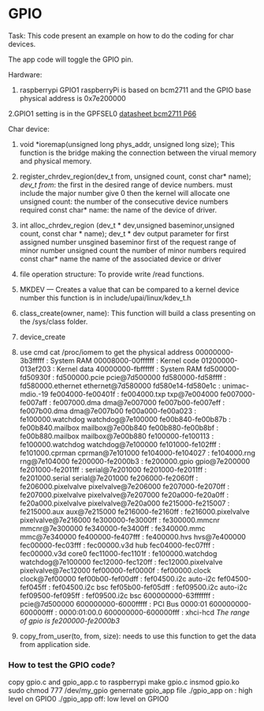 # GPIO
Task:
This code present an example on how to do the coding for char devices.

The app code will toggle the GPIO pin.

Hardware:
1. raspberrypi GPIO1
raspberryPi is based on bcm2711 and the GPIO base physical address is 0x7e200000

2.GPIO1 setting is in the GPFSEL0 [datasheet bcm2711 P66](../../../bcm2711-peripherals.pdf)   





Char device:
1. void *ioremap(unsigned long phys_addr, unsigned long size);
   This function is the bridge making the connection between the virual memory and physical memory.
2. register_chrdev_region(dev_t from, unsigned count, const char* name);
   *dev_t from*: 
        the first in the desired range of device numbers. must include the major number give 0 then the kernel will allocate one
   unsigned count:
        the number of the consecutive device numbers required
    const char* name:
        the name of the device of driver.
3. int alloc_chrdev_region (dev_t * dev,unsigned baseminor,unsigned count,
 	const char * name);
    dev_t * dev
        output parameter for first assigned number
    unsgined baseminor
        first of the request range of minor number
    unsigned count
        the number of minor numbers required
    const char* name
        the name of the associated device or driver
4. file operation structure: 
   To provide write /read functions.
5. MKDEV — Creates a value that can be compared to a kernel device number this function is in include/upai/linux/kdev_t.h
6. class_create(owner, name): This function will build a class presenting on the /sys/class folder.
7. device_create
8. use cmd cat /proc/iomem to get the physical address
   00000000-3b3fffff : System RAM
  00008000-00ffffff : Kernel code
  01200000-013ef203 : Kernel data
40000000-fbffffff : System RAM
fd500000-fd50930f : fd500000.pcie pcie@7d500000
fd580000-fd58ffff : fd580000.ethernet ethernet@7d580000
  fd580e14-fd580e1c : unimac-mdio.-19
fe004000-fe00401f : fe004000.txp txp@7e004000
fe007000-fe007aff : fe007000.dma dma@7e007000
fe007b00-fe007eff : fe007b00.dma dma@7e007b00
fe00a000-fe00a023 : fe100000.watchdog watchdog@7e100000
fe00b840-fe00b87b : fe00b840.mailbox mailbox@7e00b840
fe00b880-fe00b8bf : fe00b880.mailbox mailbox@7e00b880
fe100000-fe100113 : fe100000.watchdog watchdog@7e100000
fe101000-fe102fff : fe101000.cprman cprman@7e101000
fe104000-fe104027 : fe104000.rng rng@7e104000
fe200000-fe2000b3 : fe200000.gpio gpio@7e200000
fe201000-fe2011ff : serial@7e201000
  fe201000-fe2011ff : fe201000.serial serial@7e201000
fe206000-fe2060ff : fe206000.pixelvalve pixelvalve@7e206000
fe207000-fe2070ff : fe207000.pixelvalve pixelvalve@7e207000
fe20a000-fe20a0ff : fe20a000.pixelvalve pixelvalve@7e20a000
fe215000-fe215007 : fe215000.aux aux@7e215000
fe216000-fe2160ff : fe216000.pixelvalve pixelvalve@7e216000
fe300000-fe3000ff : fe300000.mmcnr mmcnr@7e300000
fe340000-fe3400ff : fe340000.mmc mmc@7e340000
fe400000-fe407fff : fe400000.hvs hvs@7e400000
fec00000-fec03fff : fec00000.v3d hub
fec04000-fec07fff : fec00000.v3d core0
fec11000-fec1101f : fe100000.watchdog watchdog@7e100000
fec12000-fec120ff : fec12000.pixelvalve pixelvalve@7ec12000
fef00000-fef0000f : fef00000.clock clock@7ef00000
fef00b00-fef00dff : fef04500.i2c auto-i2c
fef04500-fef045ff : fef04500.i2c bsc
fef05b00-fef05dff : fef09500.i2c auto-i2c
fef09500-fef095ff : fef09500.i2c bsc
600000000-63fffffff : pcie@7d500000
  600000000-6000fffff : PCI Bus 0000:01
    600000000-600000fff : 0000:01:00.0
      600000000-600000fff : xhci-hcd
*The range of gpio is fe200000-fe2000b3*


9. copy_from_user(to, from, size):
   needs to use this function to get the data from application side.
### How to test the GPIO code?
copy gpio.c and gpio_app.c to raspberrypi
make gpio.c
insmod gpio.ko
sudo chmod 777 /dev/my_gpio
genernate gpio_app file
./gpio_app on : high level on GPIO0
./gpio_app off: low level on GPIO0


    
